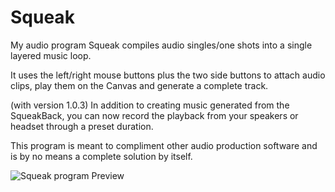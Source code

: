 # Squeak
My audio program Squeak compiles audio singles/one shots into a single layered music loop.

It uses the left/right mouse buttons plus the two side buttons to attach audio clips, play them on the Canvas and generate a complete track.

(with version 1.0.3) In addition to creating music generated from the SqueakBack, you can now record the playback from your speakers or headset through a preset duration.

This program is meant to compliment other audio production software and is by no means a complete solution by itself.

![Squeak program Preview](https://img.itch.zone/aW1hZ2UvMzM0MjM3MS8yMjk2NTk0Ni5wbmc=/original/zj8wyv.png)
